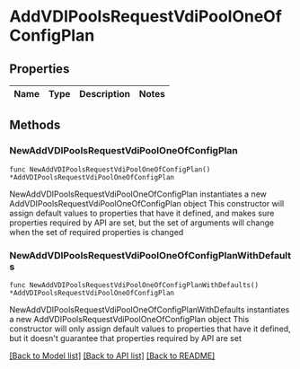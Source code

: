# AddVDIPoolsRequestVdiPoolOneOfConfigPlan

## Properties

Name | Type | Description | Notes
------------ | ------------- | ------------- | -------------

## Methods

### NewAddVDIPoolsRequestVdiPoolOneOfConfigPlan

`func NewAddVDIPoolsRequestVdiPoolOneOfConfigPlan() *AddVDIPoolsRequestVdiPoolOneOfConfigPlan`

NewAddVDIPoolsRequestVdiPoolOneOfConfigPlan instantiates a new AddVDIPoolsRequestVdiPoolOneOfConfigPlan object
This constructor will assign default values to properties that have it defined,
and makes sure properties required by API are set, but the set of arguments
will change when the set of required properties is changed

### NewAddVDIPoolsRequestVdiPoolOneOfConfigPlanWithDefaults

`func NewAddVDIPoolsRequestVdiPoolOneOfConfigPlanWithDefaults() *AddVDIPoolsRequestVdiPoolOneOfConfigPlan`

NewAddVDIPoolsRequestVdiPoolOneOfConfigPlanWithDefaults instantiates a new AddVDIPoolsRequestVdiPoolOneOfConfigPlan object
This constructor will only assign default values to properties that have it defined,
but it doesn't guarantee that properties required by API are set


[[Back to Model list]](../README.md#documentation-for-models) [[Back to API list]](../README.md#documentation-for-api-endpoints) [[Back to README]](../README.md)


